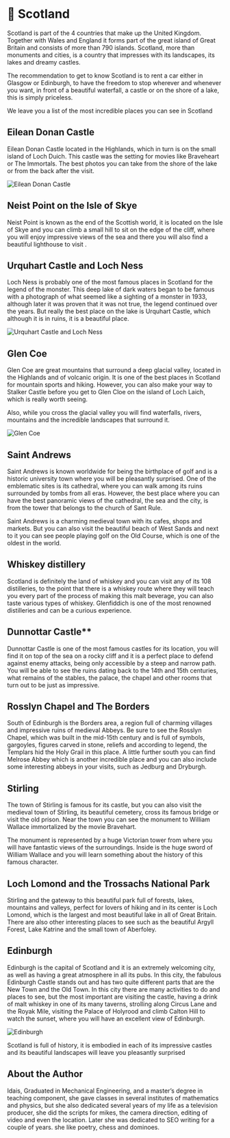 # 🏴󠁧󠁢󠁳󠁣󠁴󠁿 Scotland

Scotland is part of the 4 countries that make up the United Kingdom.
Together with Wales and England it forms part of the great island of
Great Britain and consists of more than 790 islands. Scotland, more than
monuments and cities, is a country that impresses with its landscapes,
its lakes and dreamy castles.

The recommendation to get to know Scotland is to rent a car either in
Glasgow or Edinburgh, to have the freedom to stop wherever and whenever
you want, in front of a beautiful waterfall, a castle or on the shore of
a lake, this is simply priceless.

We leave you a list of the most incredible places you can see in
Scotland

## Eilean Donan Castle

Eilean Donan Castle located in the Highlands, which in turn is on the
small island of Loch Duich. This castle was the setting for movies like
Braveheart or The Immortals. The best photos you can take from the shore
of the lake or from the back after the visit.

![Eilean Donan Castle](_static/images/scotland/image1.jpg)

## Neist Point on the Isle of Skye

Neist Point is known as the end of the Scottish world, it is located on
the Isle of Skye and you can climb a small hill to sit on the edge of
the cliff, where you will enjoy impressive views of the sea and there
you will also find a beautiful lighthouse to visit .

## Urquhart Castle and Loch Ness

Loch Ness is probably one of the most famous places in Scotland for the
legend of the monster. This deep lake of dark waters began to be famous
with a photograph of what seemed like a sighting of a monster in 1933,
although later it was proven that it was not true, the legend continued
over the years. But really the best place on the lake is Urquhart
Castle, which although it is in ruins, it is a beautiful place.

![Urquhart Castle and Loch Ness](_static/images/scotland/image2.jpg)

## Glen Coe

Glen Coe are great mountains that surround a deep glacial valley,
located in the Highlands and of volcanic origin. It is one of the best
places in Scotland for mountain sports and hiking. However, you can also
make your way to Stalker Castle before you get to Glen Cloe on the
island of Loch Laich, which is really worth seeing.

Also, while you cross the glacial valley you will find waterfalls,
rivers, mountains and the incredible landscapes that surround it.

![Glen Coe](_static/images/scotland/image3.jpg)

## Saint Andrews

Saint Andrews is known worldwide for being the birthplace of golf and is
a historic university town where you will be pleasantly surprised. One
of the emblematic sites is its cathedral, where you can walk among its
ruins surrounded by tombs from all eras. However, the best place where
you can have the best panoramic views of the cathedral, the sea and the
city, is from the tower that belongs to the church of Sant Rule.

Saint Andrews is a charming medieval town with its cafes, shops and
markets. But you can also visit the beautiful beach of West Sands and
next to it you can see people playing golf on the Old Course, which is
one of the oldest in the world.

## Whiskey distillery

Scotland is definitely the land of whiskey and you can visit any of its
108 distilleries, to the point that there is a whiskey route where they
will teach you every part of the process of making this malt beverage,
you can also taste various types of whiskey. Glenfiddich is one of the
most renowned distilleries and can be a curious experience.

## Dunnottar Castle**

Dunnottar Castle is one of the most famous castles for its location, you
will find it on top of the sea on a rocky cliff and it is a perfect
place to defend against enemy attacks, being only accessible by a steep
and narrow path. You will be able to see the ruins dating back to the
14th and 15th centuries, what remains of the stables, the palace, the
chapel and other rooms that turn out to be just as impressive.

## Rosslyn Chapel and The Borders

South of Edinburgh is the Borders area, a region full of charming
villages and impressive ruins of medieval Abbeys. Be sure to see the
Rosslyn Chapel, which was built in the mid-15th century and is full of
symbols, gargoyles, figures carved in stone, reliefs and according to
legend, the Templars hid the Holy Grail in this place. A little further
south you can find Melrose Abbey which is another incredible place and
you can also include some interesting abbeys in your visits, such as
Jedburg and Dryburgh.

## Stirling

The town of Stirling is famous for its castle, but you can also visit
the medieval town of Stirling, its beautiful cemetery, cross its famous
bridge or visit the old prison. Near the town you can see the monument
to William Wallace immortalized by the movie Bravehart.

The monument is represented by a huge Victorian tower from where you
will have fantastic views of the surroundings. Inside is the huge sword
of William Wallace and you will learn something about the history of
this famous character.

## Loch Lomond and the Trossachs National Park

Stirling and the gateway to this beautiful park full of forests, lakes,
mountains and valleys, perfect for lovers of hiking and in its center is
Loch Lomond, which is the largest and most beautiful lake in all of
Great Britain. There are also other interesting places to see such as
the beautiful Argyll Forest, Lake Katrine and the small town of
Aberfoley.

## Edinburgh

Edinburgh is the capital of Scotland and it is an extremely welcoming
city, as well as having a great atmosphere in all its pubs. In this
city, the fabulous Edinburgh Castle stands out and has two quite
different parts that are the New Town and the Old Town. In this city
there are many activities to do and places to see, but the most
important are visiting the castle, having a drink of malt whiskey in one
of its many taverns, strolling along Circus Lane and the Royak Mile,
visiting the Palace of Holyrood and climb Calton Hill to watch the
sunset, where you will have an excellent view of Edinburgh.

![Edinburgh](_static/images/scotland/image4.jpg)

Scotland is full of history, it is embodied in each of its impressive
castles and its beautiful landscapes will leave you pleasantly surprised

## About the Author

Idais, Graduated in Mechanical Engineering, and a master’s degree in teaching component, she gave classes in several institutes of mathematics and physics, but she also dedicated several years of my life as a television producer, she did the scripts for mikes, the camera direction, editing of video and even the location. Later she was dedicated to SEO writing for a couple of years. she like poetry, chess and dominoes.
